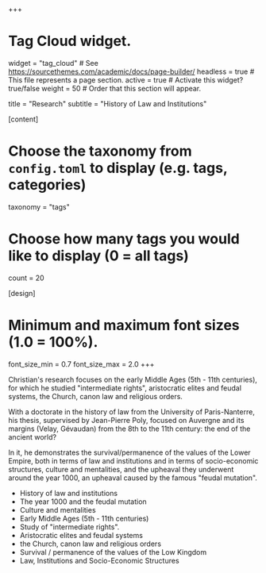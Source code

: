 +++
# Tag Cloud widget.
widget = "tag_cloud"  # See https://sourcethemes.com/academic/docs/page-builder/
headless = true  # This file represents a page section.
active = true  # Activate this widget? true/false
weight = 50  # Order that this section will appear.

title = "Research"
subtitle = "History of Law and Institutions"

[content]
  # Choose the taxonomy from `config.toml` to display (e.g. tags, categories)
  taxonomy = "tags"
  
  # Choose how many tags you would like to display (0 = all tags)
  count = 20

[design]
  # Minimum and maximum font sizes (1.0 = 100%).
  font_size_min = 0.7
  font_size_max = 2.0
+++

Christian's research focuses on the early Middle Ages (5th - 11th centuries), for which he studied "intermediate rights", aristocratic elites and feudal systems, the Church, canon law and religious orders.

With a doctorate in the history of law from the University of Paris-Nanterre, his thesis, supervised by Jean-Pierre Poly, focused on Auvergne and its margins (Velay, Gévaudan) from the 8th to the 11th century: the end of the ancient world?

In it, he demonstrates the survival/permanence of the values of the Lower Empire, both in terms of law and institutions and in terms of socio-economic structures, culture and mentalities, and the upheaval they underwent around the year 1000, an upheaval caused by the famous "feudal mutation".

- History of law and institutions
- The year 1000 and the feudal mutation
- Culture and mentalities
- Early Middle Ages (5th - 11th centuries)
- Study of "intermediate rights".
- Aristocratic elites and feudal systems
- the Church, canon law and religious orders
- Survival / permanence of the values of the Low Kingdom
- Law, Institutions and Socio-Economic Structures
